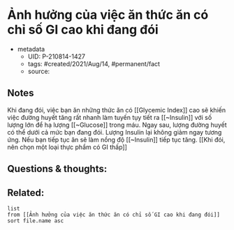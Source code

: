 # Ảnh hưởng của việc ăn thức ăn có chỉ số GI cao khi đang đói

- metadata
	- UID: P-210814-1427
	- tags: #created/2021/Aug/14, #permanent/fact 
	- source: 

## Notes
Khi đang đói, việc bạn ăn những thức ăn có [[Glycemic Index]] cao sẽ khiến việc đường huyết tăng rất nhanh làm tuyến tụy tiết ra [[~Insulin]] với số lượng lớn để hạ lượng [[~Glucose]] trong máu. Ngay sau, lượng đường huyết có thể dưới cả mức bạn đang đói. Lượng Insulin lại không giảm ngay tương ứng.
Nếu bạn tiếp tục ăn sẽ làm nồng độ [[~Insulin]] tiếp tục tăng. [[Khi đói, nên chọn một loại thực phẩm có GI thấp]]

## Questions & thoughts:

## Related:
```dataview
list
from [[Ảnh hưởng của việc ăn thức ăn có chỉ số GI cao khi đang đói]]
sort file.name asc
```
